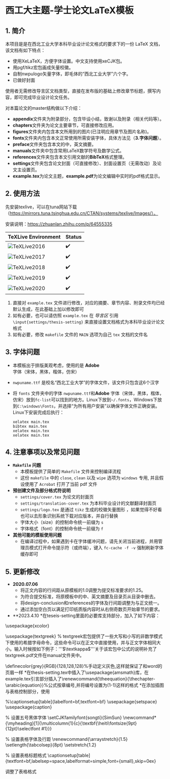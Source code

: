 # 西工大主题-学士论文LaTeX模板



## 1. 简介

本项目是是在西北工业大学本科毕业设计论文格式的要求下的一份 LaTeX 文档，该文档有如下特点：

* 使用XeLaTeX，方便字体设置。中文支持使用xeCJK包。
* 用pgf/tikz宏包画成矢量校徽。
* 自制nwpulogo矢量字体，即毛体的“西北工业大学”六个字。
* 已做好封面

使用者无需修改导言区文档类型，直接在发布版的基础上修改章节标题，撰写内容，即可完成毕业设计论文任务。

对本篇论文的master结构做以下介绍：

- **appendix**文件夹为附录部分，包含毕设小结，致谢以及附录（相关代码等）。
- **chapters**文件夹为论文主要章节，可直接修改应用。
- **figures**文件夹内包含本文所用到的图片(已注明应用章节及图片名称)。
- **fonts**文件夹内包含本文正常使用所需安装字体，具体方法见（**3.字体问题**）。
- **preface**文件夹包含本文的中，英文摘要。
- **manuals**文件夹中包含常用LaTeX数学符号及数学公式。
- **references**文件夹包含本文引用文献的**BibTeX**格式整理。
- **settings**文件夹包含论文封面（可直接修改）、封面设置页（无需改动）及论文主设置页。
- **example.tex**为论文主题，**example.pdf**为论文编辑中实时的pdf格式显示。

## 2. 使用方法

先安装texlive，可以在tuna网站下载（https://mirrors.tuna.tsinghua.edu.cn/CTAN/systems/texlive/Images/）。

安装说明：https://zhuanlan.zhihu.com/p/64555335

| TeXLive Environment                                          | Status |
| ------------------------------------------------------------ | ------ |
| ![TeXLive2016](https://img.shields.io/badge/TeXLive-2016-3D6117.svg) | ✔️      |
| ![TeXLive2017](https://img.shields.io/badge/TeXLive-2017-3D6117.svg) | ✔️      |
| ![TeXLive2018](https://img.shields.io/badge/TeXLive-2018-3D6117.svg) | ✔️      |
| ![TeXLive2019](https://img.shields.io/badge/TeXLive-2019-3D6117.svg) | ✔️      |
| ![TeXLive2020](https://img.shields.io/badge/TeXLive-2020-3D6117.svg) | ✔️      |

1. 直接对 `example.tex` 文件进行修改，对应的摘要、章节内容、附录文件均已经默认生成，在此基础上加以修改即可
2. 如有必要，也可以请仿照 `example.tex` 在 *导言区* 引用 `\input{settings/thesis-setting}` 来直接设置文档格式为本科毕业设计论文格式
3. 如有必要，修改 `makefile` 文件的 `MAIN` 选项为自己 `tex` 文档的文件名


## 3. 字体问题


* 本模板出于排版美观考虑，使用的是 **Adobe** 字体（宋体，黑体，楷体，仿宋）

* `nwpuname.ttf` 是校名“西北工业大学”的字体文件，该文件只包含这6个汉字

* 将 `fonts` 文件夹中的字体 `nwpuname.ttf`和**Adobe** 字体（宋体，黑体，楷体，仿宋）放到`fc-list`可以找到的地方。Linux下放到`~/.fonts`，Windows下放到`C:\windows\Fonts`，并选择“为所有用户安装”以确保字体文件正确安装。Linux下安装完成后执行：

      xelatex main.tex
      bibtex main.tex
      xelatex main.tex
      xelatex main.tex



## 4. 注意事项以及常见问题

* **`Makefile` 问题**
  * 本模板提供了简单的 `Makefile` 文件来控制编译流程
  * 这份 `makefile` 中的 `close`, `clean` 以及 `wipe` 选项为 `windows` 专用, 并且假设使用了 `Acrobat` 打开了当前 pdf 文件
* **预创建文件及部分格式符说明**
  * `settings/cover.tex` 为论文的封面页
  * `settings/translation-cover.tex` 为本科毕业设计的文献翻译封面页
  * `settings/logo.tex` 是通过 `tikz` 生成的校徽矢量图形 ，如果觉得不好看也可以去形象识别系统下载对应版本，并自行替换
  * 字体大小（size）的控制命令统一前缀为 `s`
  * 字体格式（font）的控制命令统一前缀为 `f`
* **其他可能的模板使用问题**
  * 在编译过程中，如果遇到卡在字体缓冲问题，请先关闭当前进程，并用管理员模式打开命令提示符（或终端），键入 `fc-cache -f -v` 强制刷新字体缓存即可

## 5. 更新修改

* **2020.07.06**
  * 将正文内容的行间距从原模板的1.0调整为提交标准要求的1.25。
  * 为符合提交标准，将原模板中的中、英文摘要及目录页从目录中删去。
  * 将design-conclusion和references的字体及行间距调整为与正文统一。
  * 通过添加空白页以满足打印纸质版内容时从右侧奇数页开始章节的要求。
* **2023.4.10
  *在teseis-setting里面的必要库支持部分，加入了如下内容：

\usepackage{xcolor}

\usepackage{textgreek} % textgreek宏包提供了一些大写和小写的非数学模式下使用的希腊字母命令，这些命令可以在正文中直接使用，并与正文字体相同大小。输入时候按如下例子：'''$\textkappa$'''关于该宏包中公式的说明补充了textgreek.pdf文件在manual文件夹中。

\definecolor{grey}{RGB}{128,128,128}%手动定义灰色,这样就保证了和word的页眉一样
  *在thesis-setting.tex中插入了\usepackage{amsmath}库，在example.tex引言部分插入了\renewcommand{\theequation}{\thechapter-\arabic{equation}}%公式按章编号,并将编号设置为(1-1)这样的格式
  *在添加插图与表格控制部分，使用

%\captionsetup[table]{labelfont=bf,textfont=bf}
\usepackage{setspace}
\usepackage{caption}

% 设置五号黑体字体
\setCJKfamilyfont{songti}{SimSun}
\newcommand*{\myheading}[1]{\multicolumn{1}{c}{\textbf{\heiti\fontsize{9pt}{12pt}\selectfont #1}}}

% 设置表格字体及行距
\renewcommand{\arraystretch}{1.5}
\setlength{\tabcolsep}{8pt}
\setstretch{1.2}

% 设置表格标题格式
\captionsetup[table]{textfont=bf,labelsep=space,labelformat=simple,font={small},skip=0ex}

调整了表格格式
